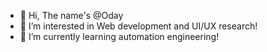 - 👋 Hi, The name's @Oday
- 👀 I’m interested in Web development and UI/UX research!
- 🌱 I’m currently learning automation engineering! 

<!---
OdayJ/OdayJ is a ✨ special ✨ repository because its `README.md` (this file) appears on your GitHub profile.
You can click the Preview link to take a look at your changes.
--->
